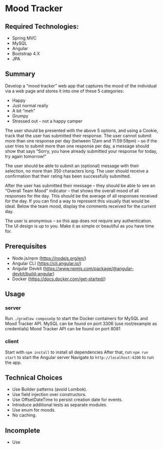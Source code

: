 # Mood Tracker

## Required Technologies:
* Spring MVC
* MySQL
* Angular
* Bootstrap 4.X 
* JPA

## Summary
Develop a “mood tracker” web app that captures the mood of the individual via a web page and stores it into one of these 5 categories:
* Happy
* Just normal really
* A bit “meh”
* Grumpy
* Stressed out – not a happy camper

The user should be presented with the above 5 options, and using a Cookie, track that the user has submitted their response. The user cannot submit more than one response per day (between 12am and 11:59:59pm) – so if the user tries to submit more than one response per day, a message should show that says “Sorry, you have already submitted your response for today, try again tomorrow!”

The user should be able to submit an (optional) message with their selection, no more than 350 characters long. The user should receive a confirmation that their rating has been successfully submitted.

After the user has submitted their message – they should be able to see an “Overall Team Mood” indicator – that shows the overall mood of all responses for the day. This should be the average of all responses received for the day. If you can find a way to represent this visually that would be ideal. Below the team mood, display the comments received for the current day.

The user is anonymous – so this app does not require any authentication. The UI design is up to you. Make it as simple or beautiful as you have time for.

## Prerequisites

* Node.js/npm (https://nodejs.org/en/)
* Angular CLI (https://cli.angular.io/)
* Angular Devkit (https://www.npmjs.com/package/@angular-devkit/build-angular)
* Docker (https://docs.docker.com/get-started/)

## Usage

### server

Run ``./gradlew composeUp`` to start the Docker containers for MySQL and Mood Tracker API.
MySQL can be found on port 3306 (use root/example as credentials)
Mood Tracker API can be found on port 8081

### client

Start with ``npm install`` to install all dependencies
After that, run ``npm run start`` to start the Angular server
Navigate to ``http://localhost:4200`` to run the app.

## Technical Choices
* Use Builder patterns (avoid Lombok).
* Use field injection over constructors.
* Use OffsetDateTime to persist creation date for events.
* Introduce additional tests as separate modules.
* Use enum for moods.
* No caching.

## Incomplete
* Use